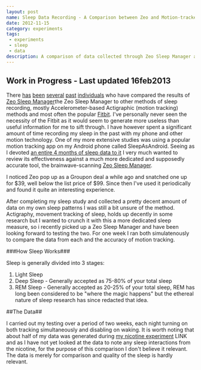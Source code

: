 ```yaml
---
layout: post
name: Sleep Data Recording - A Comparison between Zeo and Motion-tracker SleepAsAndroid
date: 2012-11-15
category: experiments
tags:
 - experiments
 - sleep
 - data
description: A comparison of data collected through Zeo Sleep Manager and actigraphic motion tracking android app Sleep As Android
---
```


<h2 class="blockquote">Work in Progress - Last updated 16feb2013</h2>

There <a href="http://www.tandfonline.com/doi/abs/10.1080/09291016.2012.692252" target="_blank">has</a> <a href="http://www.springerlink.com/content/j1157p2618lp0181/" target="_blank">been</a> <a href="http://onlinelibrary.wiley.com/doi/10.1111/j.1365-2869.2011.00944.x/abstract" target="_blank">several<a/> <a href="http://www.healthyobsessions.net/2010/11/fitbit-zeo-sleep-cycle-1/" target="_blank">past</a> <a href="http://vimeo.com/28735982" target="_blank">individuals</a> who have compared the results of <a href="http://www.myzeo.com/sleep/" target="_blank">Zeo Sleep Manager</a>the Zeo Sleep Manager</a> to other methods of sleep recording, mostly Accelerometer-based Actigraphic (motion tracking) methods and most often the popular <a href="http://www.fitbit.com" target="_blank">Fitbit</a>.  I've personally never seen the necessity of the Fitbit as it would seem to generate more useless than useful information for me to sift through.  I have however spent a significant amount of time recording my sleep in the past with my phone and other motion technology.  One of my more extensive studies was using a popular motion tracking app on my Android phone called SleepAsAndroid.  Seeing as I devoted <a href="/sleep.html" target="_blank">an entire 4 months of sleep data to it</a> I very much wanted to review its effectiveness against a much more dedicated and supposedly accurate tool, the brainwave-scanning <a href="http://www.myzeo.com/sleep/" target="_blank">Zeo Sleep Manager</a>.

I noticed Zeo pop up as a Groupon deal a while ago and snatched one up for $39, well below the list price of $99.  Since then I've used it periodically and found it quite an interesting experience.

After completing my sleep study and collected a pretty decent amount of data on my own sleep patterns I was still a bit unsure of the method.  Actigraphy, movement tracking of sleep, holds up decently in some research but I wanted to crunch it with this a more dedicated sleep measure, so i recently picked up a Zeo Sleep Manager and have been looking forward to testing the two.  For one week I ran both simulatenously to compare the data from each and the accuracy of motion tracking.

###How Sleep Works###

Sleep is generally divided into 3 stages:

1. Light Sleep
2. Deep Sleep - Generally accepted as 75-80% of your total sleep
3. REM Sleep - Generally accepted as 20-25% of your total sleep, REM has long been considered to be "where the magic happens" but the ethereal nature of sleep research has since redacted that idea.

##The Data##

I carried out my testing over a period of two weeks, each night turning on both tracking simultaneously and disabling on waking.  It is worth noting that about half of my data was generated during <a href="" target="_blank">my nicotine experiment</a> LINK and as I have not yet looked at the data to note any sleep interactions from the nicotine, for the purpose of this comparison I don't believe it relevant. The data is merely for comparison and quality of the sleep is hardly relevant.


